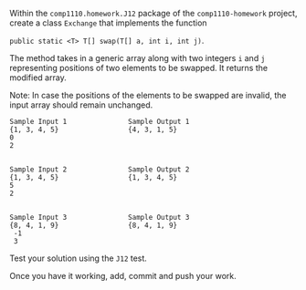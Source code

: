 Within the `comp1110.homework.J12` package of the `comp1110-homework`
project, create a class `Exchange` that implements the function

`public static <T> T[] swap(T[] a, int i, int j)`.

The method takes in a generic array along with two integers `i` and `j`
representing positions of two elements to be swapped. It returns
the modified array.

Note: In case the positions of the elements to be swapped are invalid,
the input array should remain unchanged.

    Sample Input 1               Sample Output 1
    {1, 3, 4, 5}                 {4, 3, 1, 5}
    0
    2
    
 
    Sample Input 2               Sample Output 2
    {1, 3, 4, 5}                 {1, 3, 4, 5}
    5
    2
 
    
    Sample Input 3               Sample Output 3
    {8, 4, 1, 9}                 {8, 4, 1, 9}
     -1
     3

Test your solution using the `J12` test.

Once you have it working, add, commit and push your work.
